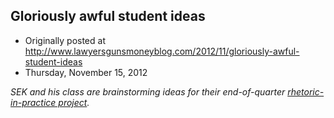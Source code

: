 ## Gloriously awful student ideas

 * Originally posted at http://www.lawyersgunsmoneyblog.com/2012/11/gloriously-awful-student-ideas
 * Thursday, November 15, 2012

_SEK and his class are brainstorming ideas for their end-of-quarter [rhetoric-in-practice project](http://acephalous.typepad.com/acephalous/2009/12/an-end-of-the-quarter-treat-batman-is-my-boss.html)._